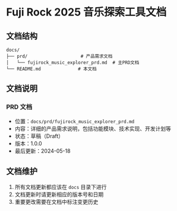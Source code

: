 # Fuji Rock 2025 音乐探索工具文档

## 文档结构

```
docs/
├── prd/                    # 产品需求文档
│   └── fujirock_music_explorer_prd.md  # 主PRD文档
└── README.md              # 本文档
```

## 文档说明

### PRD 文档
- 位置：`docs/prd/fujirock_music_explorer_prd.md`
- 内容：详细的产品需求说明，包括功能模块、技术实现、开发计划等
- 状态：草稿（Draft）
- 版本：1.0.0
- 最后更新：2024-05-18

## 文档维护

1. 所有文档更新都应该在 `docs` 目录下进行
2. 文档更新时请更新相应的版本号和日期
3. 重要更改需要在文档中标注变更历史 